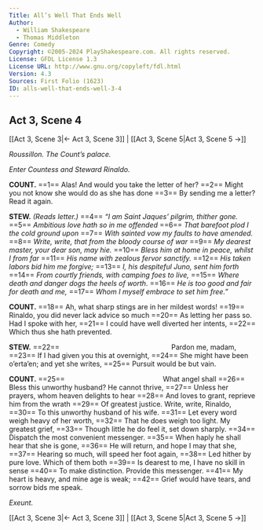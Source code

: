 ```yaml
---
Title: All’s Well That Ends Well
Author: 
  - William Shakespeare
  - Thomas Middleton
Genre: Comedy
Copyright: ©2005-2024 PlayShakespeare.com. All rights reserved.
License: GFDL License 1.3
License URL: http://www.gnu.org/copyleft/fdl.html
Version: 4.3
Sources: First Folio (1623)
ID: alls-well-that-ends-well-3-4
---
```


## Act 3, Scene 4
[[Act 3, Scene 3|← Act 3, Scene 3]] | [[Act 3, Scene 5|Act 3, Scene 5 →]]

*Roussillon. The Count’s palace.*

*Enter Countess and Steward Rinaldo.*

**COUNT.**
==1== Alas! And would you take the letter of her?
==2== Might you not know she would do as she has done
==3== By sending me a letter? Read it again.

**STEW.**
*(Reads letter.)*
==4== *“I am Saint Jaques’ pilgrim, thither gone.*
==5== *Ambitious love hath so in me offended*
==6== *That barefoot plod I the cold ground upon*
==7== *With sainted vow my faults to have amended.*
==8== *Write, write, that from the bloody course of war*
==9== *My dearest master, your dear son, may hie.*
==10== *Bless him at home in peace, whilst I from far*
==11== *His name with zealous fervor sanctify.*
==12== *His taken labors bid him me forgive;*
==13== *I, his despiteful Juno, sent him forth*
==14== *From courtly friends, with camping foes to live,*
==15== *Where death and danger dogs the heels of worth.*
==16== *He is too good and fair for death and me,*
==17== *Whom I myself embrace to set him free.”*

**COUNT.**
==18== Ah, what sharp stings are in her mildest words!
==19== Rinaldo, you did never lack advice so much
==20== As letting her pass so. Had I spoke with her,
==21== I could have well diverted her intents,
==22== Which thus she hath prevented.

**STEW.**
==22==                 Pardon me, madam,
==23== If I had given you this at overnight,
==24== She might have been o’erta’en; and yet she writes,
==25== Pursuit would be but vain.

**COUNT.**
==25==               What angel shall
==26== Bless this unworthy husband? He cannot thrive,
==27== Unless her prayers, whom heaven delights to hear
==28== And loves to grant, reprieve him from the wrath
==29== Of greatest justice. Write, write, Rinaldo,
==30== To this unworthy husband of his wife.
==31== Let every word weigh heavy of her worth,
==32== That he does weigh too light. My greatest grief,
==33== Though little he do feel it, set down sharply.
==34== Dispatch the most convenient messenger.
==35== When haply he shall hear that she is gone,
==36== He will return, and hope I may that she,
==37== Hearing so much, will speed her foot again,
==38== Led hither by pure love. Which of them both
==39== Is dearest to me, I have no skill in sense
==40== To make distinction. Provide this messenger.
==41== My heart is heavy, and mine age is weak;
==42== Grief would have tears, and sorrow bids me speak.

*Exeunt.*

[[Act 3, Scene 3|← Act 3, Scene 3]] | [[Act 3, Scene 5|Act 3, Scene 5 →]]
